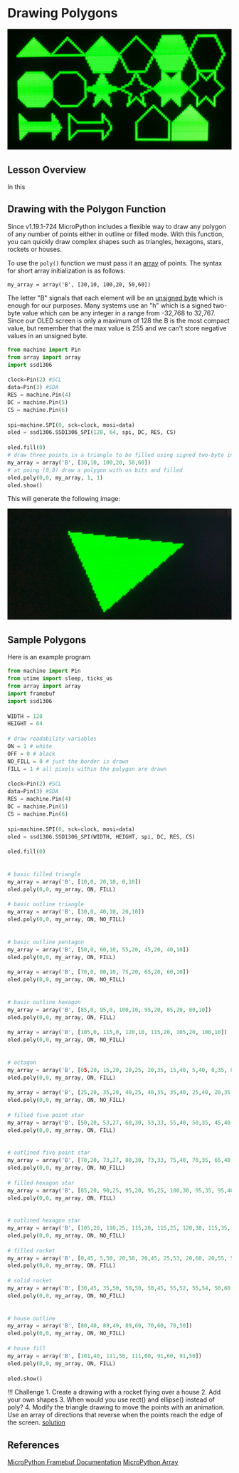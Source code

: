 # Drawing Polygons

![](../img/polygons.jpg)

## Lesson Overview

In this

## Drawing with the Polygon Function

Since v1.19.1-724 MicroPython includes a flexible way to draw any polygon of any
number of points either in outline or filled mode.  With this function, you
can quickly draw complex shapes such as triangles, hexagons, stars, rockets or houses.

To use the ```poly()``` function we must pass it an [array](https://docs.micropython.org/en/latest/library/array.html#module-array) of points.  The syntax for short array initialization is
as follows:

```
my_array = array('B', [30,10, 100,20, 50,60])
```

The letter "B" signals that each element will be an [unsigned byte](https://docs.micropython.org/en/latest/library/struct.html) which is enough for our purposes.  Many systems use an "h" which is a signed two-byte value which can be any integer in a range from -32,768 to 32,767.  Since our OLED screen is only a maximum of 128 the B is the most compact value, but remember that the max value is 255 and we can't store negative values in an unsigned byte.

```py
from machine import Pin
from array import array
import ssd1306

clock=Pin(2) #SCL
data=Pin(3) #SDA
RES = machine.Pin(4)
DC = machine.Pin(5)
CS = machine.Pin(6)

spi=machine.SPI(0, sck=clock, mosi=data)
oled = ssd1306.SSD1306_SPI(128, 64, spi, DC, RES, CS)

oled.fill(0)
# draw three points in a triangle to be filled using signed two-byte integers (h)
my_array = array('B', [30,10, 100,20, 50,60])
# at poing (0,0) draw a polygon with on bits and filled
oled.poly(0,0, my_array, 1, 1)
oled.show()
```

This will generate the following image:

![Triangle](../img/triangle.jpg)

## Sample Polygons

Here is an example program

```python
from machine import Pin
from utime import sleep, ticks_us
from array import array
import framebuf
import ssd1306

WIDTH = 128
HEIGHT = 64

# draw readability variables
ON = 1 # white
OFF = 0 # black
NO_FILL = 0 # just the border is drawn
FILL = 1 # all pixels within the polygon are drawn

clock=Pin(2) #SCL
data=Pin(3) #SDA
RES = machine.Pin(4)
DC = machine.Pin(5)
CS = machine.Pin(6)

spi=machine.SPI(0, sck=clock, mosi=data)
oled = ssd1306.SSD1306_SPI(WIDTH, HEIGHT, spi, DC, RES, CS)

oled.fill(0)


# basic filled triangle
my_array = array('B', [10,0, 20,10, 0,10])
oled.poly(0,0, my_array, ON, FILL)

# basic outline triangle
my_array = array('B', [30,0, 40,10, 20,10])
oled.poly(0,0, my_array, ON, NO_FILL)


# basic outline pentagon
my_array = array('B', [50,0, 60,10, 55,20, 45,20, 40,10])
oled.poly(0,0, my_array, ON, FILL)

my_array = array('B', [70,0, 80,10, 75,20, 65,20, 60,10])
oled.poly(0,0, my_array, ON, NO_FILL)


# basic outline hexagon
my_array = array('B', [85,0, 95,0, 100,10, 95,20, 85,20, 80,10])
oled.poly(0,0, my_array, ON, FILL)

my_array = array('B', [105,0, 115,0, 120,10, 115,20, 105,20, 100,10])
oled.poly(0,0, my_array, ON, NO_FILL)


# octagon
my_array = array('B', [05,20, 15,20, 20,25, 20,35, 15,40, 5,40, 0,35, 0,25])
oled.poly(0,0, my_array, ON, FILL)

my_array = array('B', [25,20, 35,20, 40,25, 40,35, 35,40, 25,40, 20,35, 20,25])
oled.poly(0,0, my_array, ON, NO_FILL)

# filled five point star
my_array = array('B', [50,20, 53,27, 60,30, 53,33, 55,40, 50,35, 45,40, 47,33, 40,30, 47,27])
oled.poly(0,0, my_array, ON, FILL)


# outlined five point star
my_array = array('B', [70,20, 73,27, 80,30, 73,33, 75,40, 70,35, 65,40, 67,33, 60,30, 67,27])
oled.poly(0,0, my_array, ON, NO_FILL)

# filled hexagon star
my_array = array('B', [85,20, 90,25, 95,20, 95,25, 100,30, 95,35, 95,40, 90,35, 85,40, 85,35, 80,30, 85,25])
oled.poly(0,0, my_array, ON, FILL)


# outlined hexagon star
my_array = array('B', [105,20, 110,25, 115,20, 115,25, 120,30, 115,35, 115,40, 110,35, 105,40, 105,35, 100,30, 105,25])
oled.poly(0,0, my_array, ON, NO_FILL)

# filled rocket
my_array = array('B', [0,45, 5,50, 20,50, 20,45, 25,53, 20,60, 20,55, 5,55, 0,60])
oled.poly(0,0, my_array, ON, FILL)

# solid rocket
my_array = array('B', [30,45, 35,50, 50,50, 50,45, 55,52, 55,54, 50,60, 50,55, 35,55, 30,60])
oled.poly(0,0, my_array, ON, NO_FILL)


# house outline
my_array = array('B', [80,40, 89,49, 89,60, 70,60, 70,50])
oled.poly(0,0, my_array, ON, NO_FILL)

# house fill
my_array = array('B', [101,40, 111,50, 111,60, 91,60, 91,50])
oled.poly(0,0, my_array, ON, FILL)

oled.show()

```

!!! Challenge
    1. Create a drawing with a rocket flying over a house
    2. Add your own shapes
    3. When would you use rect() and ellipse() instead of poly?
    4. Modify the triangle drawing to move the points with an animation.  Use an array of directions that reverse when the points reach the edge of the screen. [solution](https://github.com/dmccreary/robot-faces/blob/master/src/triangle-bounce.py)

## References

[MicroPython Framebuf Documentation](https://docs.micropython.org/en/latest/library/framebuf.html)
[MicroPython Array](https://docs.micropython.org/en/latest/library/array.html#module-array)